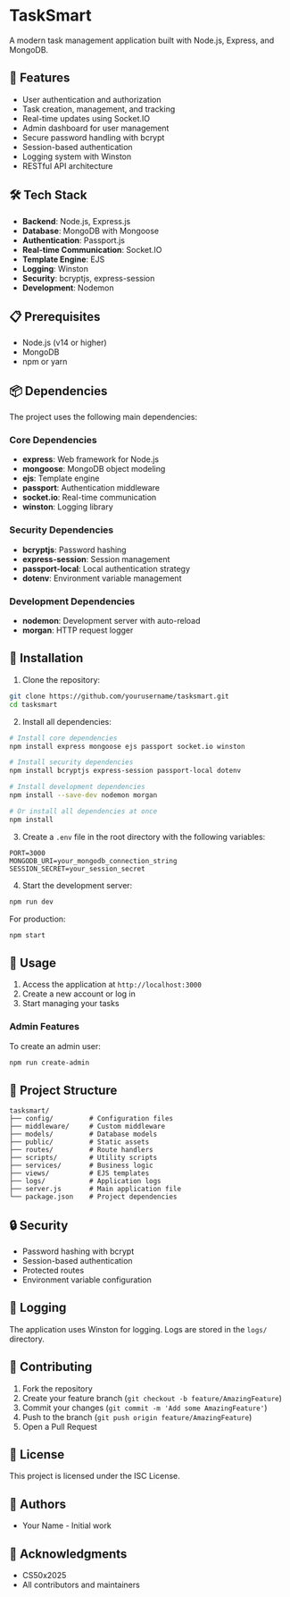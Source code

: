 # TaskSmart

A modern task management application built with Node.js, Express, and MongoDB.

## 🚀 Features

- User authentication and authorization
- Task creation, management, and tracking
- Real-time updates using Socket.IO
- Admin dashboard for user management
- Secure password handling with bcrypt
- Session-based authentication
- Logging system with Winston
- RESTful API architecture

## 🛠️ Tech Stack

- **Backend**: Node.js, Express.js
- **Database**: MongoDB with Mongoose
- **Authentication**: Passport.js
- **Real-time Communication**: Socket.IO
- **Template Engine**: EJS
- **Logging**: Winston
- **Security**: bcryptjs, express-session
- **Development**: Nodemon

## 📋 Prerequisites

- Node.js (v14 or higher)
- MongoDB
- npm or yarn

## 📦 Dependencies

The project uses the following main dependencies:

### Core Dependencies
- **express**: Web framework for Node.js
- **mongoose**: MongoDB object modeling
- **ejs**: Template engine
- **passport**: Authentication middleware
- **socket.io**: Real-time communication
- **winston**: Logging library

### Security Dependencies
- **bcryptjs**: Password hashing
- **express-session**: Session management
- **passport-local**: Local authentication strategy
- **dotenv**: Environment variable management

### Development Dependencies
- **nodemon**: Development server with auto-reload
- **morgan**: HTTP request logger

## 🔧 Installation

1. Clone the repository:
```bash
git clone https://github.com/yourusername/tasksmart.git
cd tasksmart
```

2. Install all dependencies:
```bash
# Install core dependencies
npm install express mongoose ejs passport socket.io winston

# Install security dependencies
npm install bcryptjs express-session passport-local dotenv

# Install development dependencies
npm install --save-dev nodemon morgan

# Or install all dependencies at once
npm install
```

3. Create a `.env` file in the root directory with the following variables:
```
PORT=3000
MONGODB_URI=your_mongodb_connection_string
SESSION_SECRET=your_session_secret
```

4. Start the development server:
```bash
npm run dev
```

For production:
```bash
npm start
```

## 🎯 Usage

1. Access the application at `http://localhost:3000`
2. Create a new account or log in
3. Start managing your tasks

### Admin Features

To create an admin user:
```bash
npm run create-admin
```

## 📁 Project Structure

```
tasksmart/
├── config/         # Configuration files
├── middleware/     # Custom middleware
├── models/         # Database models
├── public/         # Static assets
├── routes/         # Route handlers
├── scripts/        # Utility scripts
├── services/       # Business logic
├── views/          # EJS templates
├── logs/           # Application logs
├── server.js       # Main application file
└── package.json    # Project dependencies
```

## 🔒 Security

- Password hashing with bcrypt
- Session-based authentication
- Protected routes
- Environment variable configuration

## 📝 Logging

The application uses Winston for logging. Logs are stored in the `logs/` directory.

## 🤝 Contributing

1. Fork the repository
2. Create your feature branch (`git checkout -b feature/AmazingFeature`)
3. Commit your changes (`git commit -m 'Add some AmazingFeature'`)
4. Push to the branch (`git push origin feature/AmazingFeature`)
5. Open a Pull Request

## 📄 License

This project is licensed under the ISC License.

## 👥 Authors

- Your Name - Initial work

## 🙏 Acknowledgments

- CS50x2025
- All contributors and maintainers 